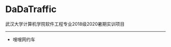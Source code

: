 # DaDaTraffic
武汉大学计算机学院软件工程专业2018级2020暑期实训项目
****************************************************

* 嗖嗖网约车